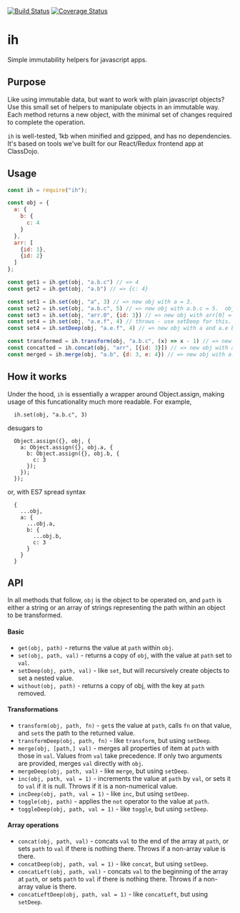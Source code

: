 [![Build Status](https://travis-ci.org/peterkhayes/ih.svg?branch=master)](https://travis-ci.org/peterkhayes/ih) [![Coverage Status](https://coveralls.io/repos/github/peterkhayes/ih/badge.svg?branch=master)](https://coveralls.io/github/peterkhayes/ih?branch=master)  
# ih
Simple immutability helpers for javascript apps.

## Purpose
Like using immutable data, but want to work with plain javascript objects?  Use this small set of helpers to manipulate objects in an immutable way. Each method returns a new object, with the minimal set of changes required to complete the operation.

`ih` is well-tested, 1kb when minified and gzipped, and has no dependencies.  It's based on tools we've built for our React/Redux frontend app at ClassDojo.

## Usage
```js
const ih = require("ih");

const obj = {
  a: {
    b: {
      c: 4
    }
  },
  arr: [
    {id: 1},
    {id: 2}
  ]
};

const get1 = ih.get(obj, "a.b.c") // => 4
const get2 = ih.get(obj, "a.b") // => {c: 4}

const set1 = ih.set(obj, "a", 3) // => new obj with a = 3.
const set2 = ih.set(obj, "a.b.c", 5) // => new obj with a.b.c = 5.  obj.a and obj.a.b are both new objects.
const set3 = ih.set(obj, "arr.0", {id: 3}) // => new obj with arr[0] = {id: 3}.  arr is a new array, second item is not.
const set4 = ih.set(obj, "a.e.f", 4) // throws - use setDeep for this.
const set4 = ih.setDeep(obj, "a.e.f", 4) // => new obj with a and a.e both objects, and a.e.f == 4.

const transformed = ih.transform(obj, "a.b.c", (x) => x - 1) // => new obj with a.b.c = 3.
const concatted = ih.concat(obj, "arr", [{id: 3}]) // => new obj with a new array with an extra item at arr.
const merged = ih.merge(obj, "a.b", {d: 3, e: 4}) // => new obj with a.b now having 3 keys.
```

## How it works
Under the hood, `ih` is essentially a wrapper around Object.assign, making usage of this funcationality much more readable. For example,  
```
  ih.set(obj, "a.b.c", 3)
```
desugars to  
```
  Object.assign({}, obj, {
    a: Object.assign({}, obj.a, {
      b: Object.assign({}, obj.b, {
        c: 3
      });
    });
  });
```
or, with ES7 spread syntax  
```
  {
    ...obj,
    a: {
      ...obj.a,
      b: {
        ...obj.b,
        c: 3
      }
    }
  }
```

## API

In all methods that follow, `obj` is the object to be operated on, and `path` is either a string or an array of strings representing the path within an object to be transformed.

#### Basic
- `get(obj, path)` - returns the value at `path` within `obj`.
- `set(obj, path, val)` - returns a copy of `obj`, with the value at `path` set to `val`.
- `setDeep(obj, path, val)` - like `set`, but will recursively create objects to set a nested value.  
- `without(obj, path)` - returns a copy of obj, with the key at `path` removed.

#### Transformations
- `transform(obj, path, fn)` - `get`s the value at `path`, calls `fn` on that value, and `set`s the path to the returned value.
- `transformDeep(obj, path, fn)` - like `transform`, but using `setDeep`.
- `merge(obj, [path,] val)` - merges all properties of item at `path` with those in `val`.  Values from `val` take precedence.  If only two arguments are provided, merges `val` directly with `obj`. 
- `mergeDeep(obj, path, val)` - like `merge`, but using `setDeep`.
- `inc(obj, path, val = 1)` - increments the value at `path` by `val`, or sets it to `val` if it is null.  Throws if it is a non-numerical value.
- `incDeep(obj, path, val = 1)` - like `inc`, but using `setDeep`.
- `toggle(obj, path)` - applies the `not` operator to the value at `path`.
- `toggleDeep(obj, path, val = 1)` - like `toggle`, but using `setDeep`.

#### Array operations
- `concat(obj, path, val)` - concats `val` to the end of the array at `path`, or sets `path` to `val` if there is nothing there.  Throws if a non-array value is there.
- `concatDeep(obj, path, val = 1)` - like `concat`, but using `setDeep`.
- `concatLeft(obj, path, val)` - concats `val` to the beginning of the array at `path`, or sets `path` to `val` if there is nothing there.  Throws if a non-array value is there.
- `concatLeftDeep(obj, path, val = 1)` - like `concatLeft`, but using `setDeep`.